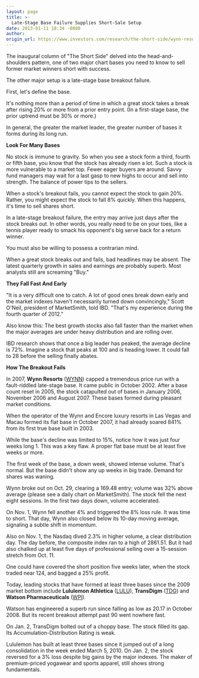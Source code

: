 ```yaml
---
layout: page
title: >-
  Late-Stage Base Failure Supplies Short-Sale Setup
date: 2013-01-11 18:34 -0800
author: 
origin_url: https://www.investors.com/research/the-short-side/wynn-resorts-was-a-shortselling-success
---
```





The inaugural column of "The Short Side" delved into the head-and-shoulders pattern, one of two major chart bases you need to know to sell former market winners short with success.


The other major setup is a late-stage base breakout failure.


First, let's define the base.


It's nothing more than a period of time in which a great stock takes a break after rising 20% or more from a prior entry point. (In a first-stage base, the prior uptrend must be 30% or more.)


In general, the greater the market leader, the greater number of bases it forms during its long run.


**Look For Many Bases**


No stock is immune to gravity. So when you see a stock form a third, fourth or fifth base, you know that the stock has already risen a lot. Such a stock is more vulnerable to a market top. Fewer eager buyers are around. Savvy fund managers may wait for a last gasp to new highs to occur and sell into strength. The balance of power tips to the sellers.


When a stock's breakout fails, you cannot expect the stock to gain 20%. Rather, you might expect the stock to fall 8% quickly. When this happens, it's time to sell shares short.


In a late-stage breakout failure, the entry may arrive just days after the stock breaks out. In other words, you really need to be on your toes, like a tennis player ready to smack his opponent's big serve back for a return winner.


You must also be willing to possess a contrarian mind.


When a great stock breaks out and fails, bad headlines may be absent. The latest quarterly growth in sales and earnings are probably superb. Most analysts still are screaming "Buy."


**They Fall Fast And Early**


"It is a very difficult one to catch. A lot of good ones break down early and the market indexes haven't necessarily turned down convincingly," Scott O'Neil, president of MarketSmith, told IBD. "That's my experience during the fourth quarter of 2012."


Also know this: The best growth stocks also fall faster than the market when the major averages are under heavy distribution and are rolling over.


IBD research shows that once a big leader has peaked, the average decline is 72%. Imagine a stock that peaks at 100 and is heading lower. It could fall to 28 before the selling finally abates.


**How The Breakout Fails**


In 2007, **Wynn Resorts** ([WYNN](https://research.investors.com/quote.aspx?symbol=WYNN)) capped a tremendous price run with a fault-riddled late-stage base. It came public in October 2002. After a base count reset in 2005, the stock catapulted out of bases in January 2006, November 2006 and August 2007. These bases formed during pleasant market conditions.


When the operator of the Wynn and Encore luxury resorts in Las Vegas and Macau formed its flat base in October 2007, it had already soared 841% from its first true base built in 2003.


While the base's decline was limited to 15%, notice how it was just four weeks long 1. This was a key flaw. A proper flat base must be at least five weeks or more.


The first week of the base, a down week, showed intense volume. That's normal. But the base didn't show any up weeks in big trade. Demand for shares was waning.


Wynn broke out on Oct. 29, clearing a 169.48 entry; volume was 32% above average (please see a daily chart on MarketSmith). The stock fell the next eight sessions. In the first two days down, volume accelerated.


On Nov. 1, Wynn fell another 4% and triggered the 8% loss rule. It was time to short. That day, Wynn also closed below its 10-day moving average, signaling a subtle shift in momentum.


Also on Nov. 1, the Nasdaq dived 2.3% in higher volume, a clear distribution day. The day before, the composite index ran to a high of 2861.51. But it had also chalked up at least five days of professional selling over a 15-session stretch from Oct. 11.


One could have covered the short position five weeks later, when the stock traded near 124, and bagged a 25% profit.


Today, leading stocks that have formed at least three bases since the 2009 market bottom include **Lululemon Athletica** ([LULU](https://research.investors.com/quote.aspx?symbol=LULU)), **TransDigm** ([TDG](https://research.investors.com/quote.aspx?symbol=TDG)) and **Watson Pharmaceuticals** ([WPI](https://research.investors.com/quote.aspx?symbol=WPI)).


Watson has engineered a superb run since falling as low as 20.17 in October 2008. But its recent breakout attempt past 90 went nowhere fast.


On Jan. 2, TransDigm bolted out of a choppy base. The stock filled its gap. Its Accumulation-Distribution Rating is weak.


Lululemon has built at least three bases since it jumped out of a long consolidation in the week ended March 5, 2010. On Jan. 2, the stock reversed for a 3% loss despite big gains by the major indexes. The maker of premium-priced yogawear and sports apparel, still shows strong fundamentals.





